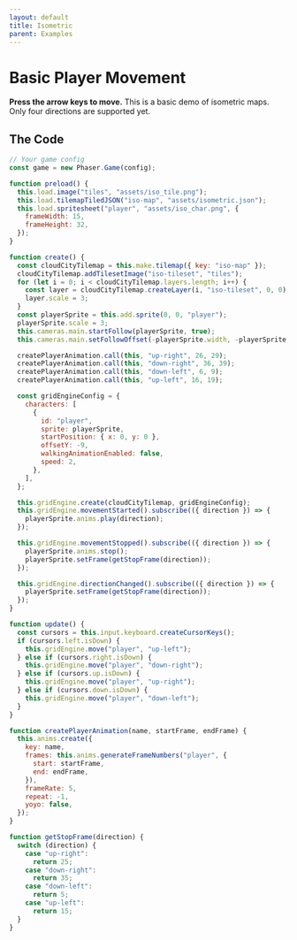 ```yaml
---
layout: default
title: Isometric
parent: Examples
---
```


# Basic Player Movement

**Press the arrow keys to move.** This is a basic demo of isometric maps. Only four directions are supported yet.

<div id="game"></div>

<script src="js/phaser.min.js"></script>
<script src="js/grid-engine-2.10.3.min.js"></script>
<script src="js/getBasicConfig.js"></script>

<script>
  const config = getBasicConfig(preload, create, update);
  const game = new Phaser.Game(config);

  function preload() {
    this.load.image("tiles", "assets/iso_tile.png");
    this.load.tilemapTiledJSON("iso-map", "assets/isometric.json");
    this.load.spritesheet("player", "assets/iso_char.png", {
      frameWidth: 15,
      frameHeight: 32,
    });
  }

  function create() {
    const cloudCityTilemap = this.make.tilemap({ key: "iso-map" });
    cloudCityTilemap.addTilesetImage("iso-tileset", "tiles");
    for (let i = 0; i < cloudCityTilemap.layers.length; i++) {
      const layer = cloudCityTilemap.createLayer(i, "iso-tileset", 0, 0);
      layer.scale = 3;
    }
    const playerSprite = this.add.sprite(0, 0, "player");
    playerSprite.scale = 3;
    this.cameras.main.startFollow(playerSprite, true);
    this.cameras.main.setFollowOffset(-playerSprite.width, -playerSprite.height);

    createPlayerAnimation.call(this, "up-right", 26, 29);
    createPlayerAnimation.call(this, "down-right", 36, 39);
    createPlayerAnimation.call(this, "down-left", 6, 9);
    createPlayerAnimation.call(this, "up-left", 16, 19);

    const gridEngineConfig = {
      characters: [
        {
          id: "player",
          sprite: playerSprite,
          startPosition: {x: 0, y: 0},
          offsetY: -9,
          walkingAnimationEnabled: false,
          speed: 2,
        },
      ],
    };

    this.gridEngine.create(cloudCityTilemap, gridEngineConfig);
    this.gridEngine.movementStarted().subscribe(({direction}) => {
      playerSprite.anims.play(direction);
    });

    this.gridEngine.movementStopped().subscribe(({direction}) => {
      playerSprite.anims.stop();
      playerSprite.setFrame(getStopFrame(direction));
    });

    this.gridEngine.directionChanged().subscribe(({direction}) => {
      playerSprite.setFrame(getStopFrame(direction));
    });
  }

  function update() {
    const cursors = this.input.keyboard.createCursorKeys();
    if (cursors.left.isDown) {
      this.gridEngine.move("player", "up-left");
    } else if (cursors.right.isDown) {
      this.gridEngine.move("player", "down-right");
    } else if (cursors.up.isDown) {
      this.gridEngine.move("player", "up-right");
    } else if (cursors.down.isDown) {
      this.gridEngine.move("player", "down-left");
    }
  }

  function createPlayerAnimation(name, startFrame, endFrame) {
    this.anims.create({
      key: name,
      frames: this.anims.generateFrameNumbers("player", {
        start: startFrame,
        end: endFrame,
      }),
      frameRate: 5,
      repeat: -1,
      yoyo: false,
    });
  }

  function getStopFrame(direction) {
    switch (direction) {
      case "up-right":
        return 25;
      case "down-right":
        return 35;
      case "down-left":
        return 5;
      case "up-left":
        return 15;
    }
  }
</script>

## The Code

```javascript
// Your game config
const game = new Phaser.Game(config);

function preload() {
  this.load.image("tiles", "assets/iso_tile.png");
  this.load.tilemapTiledJSON("iso-map", "assets/isometric.json");
  this.load.spritesheet("player", "assets/iso_char.png", {
    frameWidth: 15,
    frameHeight: 32,
  });
}

function create() {
  const cloudCityTilemap = this.make.tilemap({ key: "iso-map" });
  cloudCityTilemap.addTilesetImage("iso-tileset", "tiles");
  for (let i = 0; i < cloudCityTilemap.layers.length; i++) {
    const layer = cloudCityTilemap.createLayer(i, "iso-tileset", 0, 0);
    layer.scale = 3;
  }
  const playerSprite = this.add.sprite(0, 0, "player");
  playerSprite.scale = 3;
  this.cameras.main.startFollow(playerSprite, true);
  this.cameras.main.setFollowOffset(-playerSprite.width, -playerSprite.height);

  createPlayerAnimation.call(this, "up-right", 26, 29);
  createPlayerAnimation.call(this, "down-right", 36, 39);
  createPlayerAnimation.call(this, "down-left", 6, 9);
  createPlayerAnimation.call(this, "up-left", 16, 19);

  const gridEngineConfig = {
    characters: [
      {
        id: "player",
        sprite: playerSprite,
        startPosition: { x: 0, y: 0 },
        offsetY: -9,
        walkingAnimationEnabled: false,
        speed: 2,
      },
    ],
  };

  this.gridEngine.create(cloudCityTilemap, gridEngineConfig);
  this.gridEngine.movementStarted().subscribe(({ direction }) => {
    playerSprite.anims.play(direction);
  });

  this.gridEngine.movementStopped().subscribe(({ direction }) => {
    playerSprite.anims.stop();
    playerSprite.setFrame(getStopFrame(direction));
  });

  this.gridEngine.directionChanged().subscribe(({ direction }) => {
    playerSprite.setFrame(getStopFrame(direction));
  });
}

function update() {
  const cursors = this.input.keyboard.createCursorKeys();
  if (cursors.left.isDown) {
    this.gridEngine.move("player", "up-left");
  } else if (cursors.right.isDown) {
    this.gridEngine.move("player", "down-right");
  } else if (cursors.up.isDown) {
    this.gridEngine.move("player", "up-right");
  } else if (cursors.down.isDown) {
    this.gridEngine.move("player", "down-left");
  }
}

function createPlayerAnimation(name, startFrame, endFrame) {
  this.anims.create({
    key: name,
    frames: this.anims.generateFrameNumbers("player", {
      start: startFrame,
      end: endFrame,
    }),
    frameRate: 5,
    repeat: -1,
    yoyo: false,
  });
}

function getStopFrame(direction) {
  switch (direction) {
    case "up-right":
      return 25;
    case "down-right":
      return 35;
    case "down-left":
      return 5;
    case "up-left":
      return 15;
  }
}
```
